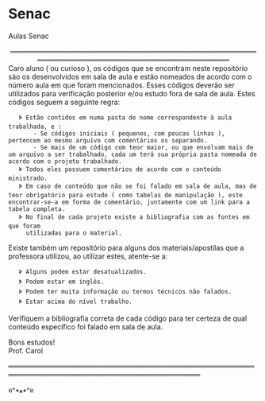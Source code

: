 # Senac
Aulas Senac

<div align="center">
    ═════════════════════════════════════════════════════════════════════════════════════════   
    
<div align="left">Caro aluno ( ou curioso ),                                                              
os códigos que se encontram neste repositório são os desenvolvidos em sala de aula e 
estão nomeados de acordo com o número aula em que foram mencionados.                    
Esses códigos deverão ser utilizados para verificação posterior e/ou estudo fora de     
sala de aula. Estes códigos seguem a seguinte regra:                                    
                                                                                            
       🢖 Estão contidos em numa pasta de nome correspondente à aula trabalhada, e :         
           - Se códigos iniciais ( pequenos, com poucas linhas ), pertencem ao mesmo arquivo com comentários os separando.                                          
           - Se mais de um código com teor maior, ou que envolvam mais de um arquivo a ser trabalhado, cada um terá sua própria pasta nomeada de acordo com o projeto trabalhado.                                                           
       🢖 Todos eles possuem comentários de acordo com o conteúdo ministrado.                
       🢖 Em caso de conteúdo que não se foi falado em sala de aula, mas de teor obrigatório para estudo ( como tabelas de manipulação ), este encontrar-se-a em forma de comentário, juntamente com um link para a tabela completa.             
       🢖 No final de cada projeto existe a bibliografia com as fontes em que foram          
         utilizadas para o material.    
                                                                                            
<div align="left">Existe também um repositório para alguns dos materiais/apostilas que a professora       
utilizou, ao utilizar estes, atente-se a:                                               
                                                                                            
       🢖 Alguns podem estar desatualizados.                                                 
       🢖 Podem estar em inglês.                                                             
       🢖 Podem ter muita informação ou termos técnicos não falados.                         
       🢖 Estar acima do nível trabalho.                                                     
                                                                                            
<div align="left">Verifiquem a bibliografia correta de cada código para ter certeza de qual conteúdo      
específico foi falado em sala de aula.                                                  
                                                                                            
Bons estudos!                                                                           
Prof. Carol                                                                             
    
═════════════════════════════════════════════════════════════════════════════════════════     












ฅ^•ﻌ•^ฅ
